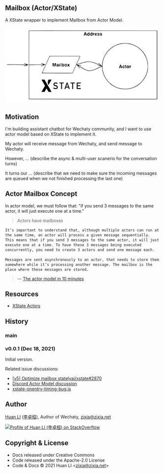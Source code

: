 ## Mailbox (Actor/XState)

A XState wrapper to implement Mailbox from Actor Model.

![Actor Model: Mailbox](mailbox.png)

## Motivation

I'm building assistant chatbot for Wechaty community, and I want to use actor model based on XState to implement it.

My actor will receive message from Wechaty, and send message to Wechaty.

However, ... (describe the async & multi-user scanerio for the conversation turns)

It turns our ... (describe that we need to make sure the incoming messages are queued when we not finished processing the last one)

## Actor Mailbox Concept

In actor model, we must follow that: "if you send 3 messages to the same actor, it will just execute one at a time."

> Actors have mailboxes

```text
It’s important to understand that, although multiple actors can run at the same time, an actor will process a given message sequentially. This means that if you send 3 messages to the same actor, it will just execute one at a time. To have these 3 messages being executed concurrently, you need to create 3 actors and send one message each.

Messages are sent asynchronously to an actor, that needs to store them somewhere while it’s processing another message. The mailbox is the place where these messages are stored.
```

> &mdash; [The actor model in 10 minutes](https://www.brianstorti.com/the-actor-model/)

## Resources

- [XState Actors](https://xstate.js.org/docs/guides/actors.html#actor-api)

## History

### main

### v0.0.1 (Dec 18, 2021)

Initial version.

Related issue discussions:

- [[v5] Optimize mailbox statelyai/xstate#2870](https://github.com/statelyai/xstate/issues/2870)
- [Discord Actor Model discussion](https://discord.com/channels/795785288994652170/800812250306183178/917329930294009877)
- [xstate-onentry-timing-bug.js](https://github.com/statelyai/xstate/issues/370#issuecomment-465954271)

## Author

[Huan LI](https://github.com/huan) ([李卓桓](http://linkedin.com/in/zixia)), Author of Wechaty, zixia@zixia.net

[![Profile of Huan LI (李卓桓) on StackOverflow](https://stackexchange.com/users/flair/265499.png)](https://stackexchange.com/users/265499)

## Copyright & License

- Docs released under Creative Commons
- Code released under the Apache-2.0 License
- Code & Docs © 2021 Huan LI \<zixia@zixia.net\>
